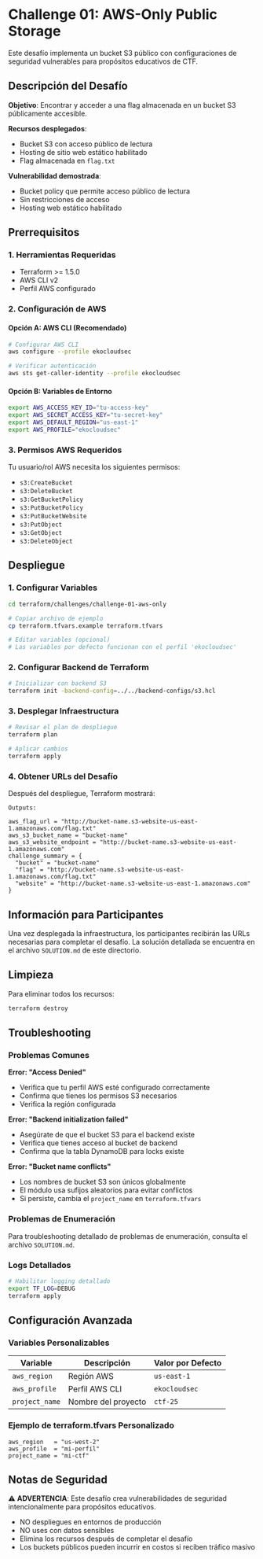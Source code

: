 # Challenge 01: AWS-Only Public Storage

Este desafío implementa un bucket S3 público con configuraciones de seguridad vulnerables para propósitos educativos de CTF.

## Descripción del Desafío

**Objetivo**: Encontrar y acceder a una flag almacenada en un bucket S3 públicamente accesible.

**Recursos desplegados**:
- Bucket S3 con acceso público de lectura
- Hosting de sitio web estático habilitado
- Flag almacenada en `flag.txt`

**Vulnerabilidad demostrada**:
- Bucket policy que permite acceso público de lectura
- Sin restricciones de acceso
- Hosting web estático habilitado

## Prerrequisitos

### 1. Herramientas Requeridas
- Terraform >= 1.5.0
- AWS CLI v2
- Perfil AWS configurado

### 2. Configuración de AWS

#### Opción A: AWS CLI (Recomendado)
```bash
# Configurar AWS CLI
aws configure --profile ekocloudsec

# Verificar autenticación
aws sts get-caller-identity --profile ekocloudsec
```

#### Opción B: Variables de Entorno
```bash
export AWS_ACCESS_KEY_ID="tu-access-key"
export AWS_SECRET_ACCESS_KEY="tu-secret-key"
export AWS_DEFAULT_REGION="us-east-1"
export AWS_PROFILE="ekocloudsec"
```

### 3. Permisos AWS Requeridos
Tu usuario/rol AWS necesita los siguientes permisos:
- `s3:CreateBucket`
- `s3:DeleteBucket`
- `s3:GetBucketPolicy`
- `s3:PutBucketPolicy`
- `s3:PutBucketWebsite`
- `s3:PutObject`
- `s3:GetObject`
- `s3:DeleteObject`

## Despliegue

### 1. Configurar Variables
```bash
cd terraform/challenges/challenge-01-aws-only

# Copiar archivo de ejemplo
cp terraform.tfvars.example terraform.tfvars

# Editar variables (opcional)
# Las variables por defecto funcionan con el perfil 'ekocloudsec'
```

### 2. Configurar Backend de Terraform
```bash
# Inicializar con backend S3
terraform init -backend-config=../../backend-configs/s3.hcl
```

### 3. Desplegar Infraestructura
```bash
# Revisar el plan de despliegue
terraform plan

# Aplicar cambios
terraform apply
```

### 4. Obtener URLs del Desafío
Después del despliegue, Terraform mostrará:
```
Outputs:

aws_flag_url = "http://bucket-name.s3-website-us-east-1.amazonaws.com/flag.txt"
aws_s3_bucket_name = "bucket-name"
aws_s3_website_endpoint = "http://bucket-name.s3-website-us-east-1.amazonaws.com"
challenge_summary = {
  "bucket" = "bucket-name"
  "flag" = "http://bucket-name.s3-website-us-east-1.amazonaws.com/flag.txt"
  "website" = "http://bucket-name.s3-website-us-east-1.amazonaws.com"
}
```

## Información para Participantes

Una vez desplegada la infraestructura, los participantes recibirán las URLs necesarias para completar el desafío. La solución detallada se encuentra en el archivo `SOLUTION.md` de este directorio.

## Limpieza

Para eliminar todos los recursos:
```bash
terraform destroy
```

## Troubleshooting

### Problemas Comunes

**Error: "Access Denied"**
- Verifica que tu perfil AWS esté configurado correctamente
- Confirma que tienes los permisos S3 necesarios
- Verifica la región configurada

**Error: "Backend initialization failed"**
- Asegúrate de que el bucket S3 para el backend existe
- Verifica que tienes acceso al bucket de backend
- Confirma que la tabla DynamoDB para locks existe

**Error: "Bucket name conflicts"**
- Los nombres de bucket S3 son únicos globalmente
- El módulo usa sufijos aleatorios para evitar conflictos
- Si persiste, cambia el `project_name` en `terraform.tfvars`

### Problemas de Enumeración

Para troubleshooting detallado de problemas de enumeración, consulta el archivo `SOLUTION.md`.

### Logs Detallados
```bash
# Habilitar logging detallado
export TF_LOG=DEBUG
terraform apply
```

## Configuración Avanzada

### Variables Personalizables

| Variable | Descripción | Valor por Defecto |
|----------|-------------|-------------------|
| `aws_region` | Región AWS | `us-east-1` |
| `aws_profile` | Perfil AWS CLI | `ekocloudsec` |
| `project_name` | Nombre del proyecto | `ctf-25` |

### Ejemplo de terraform.tfvars Personalizado
```hcl
aws_region   = "us-west-2"
aws_profile  = "mi-perfil"
project_name = "mi-ctf"
```

## Notas de Seguridad

⚠️ **ADVERTENCIA**: Este desafío crea vulnerabilidades de seguridad intencionalmente para propósitos educativos. 

- NO despliegues en entornos de producción
- NO uses con datos sensibles
- Elimina los recursos después de completar el desafío
- Los buckets públicos pueden incurrir en costos si reciben tráfico masivo
